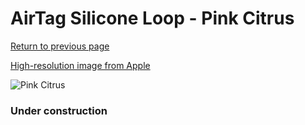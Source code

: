 # AirTag Silicone Loop - Pink Citrus

[Return to previous page](/airtag)

[High-resolution image from Apple](https://store.storeimages.cdn-apple.com/8756/as-images.apple.com/is/MLYY3?wid=4500&hei=4500&fmt=png)

<div style="width: 384px"><img src="/everysource/MLYY3.png" alt="Pink Citrus"></div>

### Under construction
